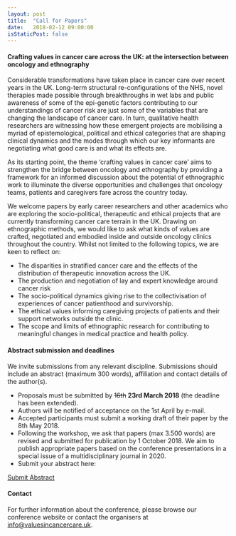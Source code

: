 ```yaml
---
layout: post
title:  "Call for Papers"
date:   2018-02-12 09:00:00
isStaticPost: false
---
```


#### Crafting values in cancer care across the UK: at the intersection between oncology and ethnography

Considerable transformations have taken place in cancer care over recent years in the UK. Long-term structural re-configurations of the NHS, novel therapies made possible through breakthroughs in wet labs and public awareness of some of the epi-genetic factors contributing to our understandings of cancer risk are just some of the variables that are changing the landscape of cancer care. In turn, qualitative health researchers are witnessing how these emergent projects are mobilising a myriad of epistemological, political and ethical categories that are shaping clinical dynamics and the modes through which our key informants are negotiating what good care is and what its effects are.

As its starting point, the theme ‘crafting values in cancer care’ aims to strengthen the bridge between oncology and ethnography by providing a framework for an informed discussion about the potential of ethnographic work to illuminate the diverse opportunities and challenges that oncology teams, patients and caregivers fare across the country today.

We welcome papers by early career researchers and other academics who are exploring the socio-political, therapeutic and ethical projects that are currently transforming cancer care terrain in the UK. Drawing on ethnographic methods, we would like to ask what kinds of values are crafted, negotiated and embodied inside and outside oncology clinics throughout the country. Whilst not limited to the following topics, we are keen to reflect on:

* The disparities in stratified cancer care and the effects of the distribution of therapeutic innovation across the UK.
* The production and negotiation of lay and expert knowledge around cancer risk
* The socio-political dynamics giving rise to the collectivisation of experiences of cancer patienthood and survivorship.
* The ethical values informing caregiving projects of patients and their support networks outside the clinic.
* The scope and limits of ethnographic research for contributing to meaningful changes in medical practice and health policy.

#### Abstract submission and deadlines
We invite submissions from any relevant discipline. Submissions should include an abstract (maximum 300 words), affiliation and contact details of the author(s).
* Proposals must be submitted by ~~16th~~ __23rd March 2018__ (the deadline has been extended).
* Authors will be notified of acceptance on the 1st April by e-mail.
* Accepted participants must submit a working draft of their paper by the 8th May 2018.
* Following the workshop, we ask that papers (max 3.500 words) are revised and submitted for publication by 1 October 2018. We aim to publish appropriate papers based on the conference presentations in a special issue of a multidisciplinary journal in 2020.
* Submit your abstract here:

<a href="https://goo.gl/forms/IsmqOLrpTPTQsBFD3" class="btn btn-primary waves-effect waves-button waves-light waves-float" target="_blank">Submit Abstract</a>

#### Contact
For further information about the conference, please browse our conference website or contact the organisers at [info@valuesincancercare.uk](mailto:info@valuesincancercare.uk).
